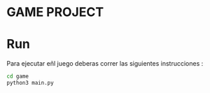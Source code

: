# GAME PROJECT

# Run 
Para ejecutar eñl juego deberas correr las siguientes instrucciones :

``` sh
cd game
python3 main.py  
```